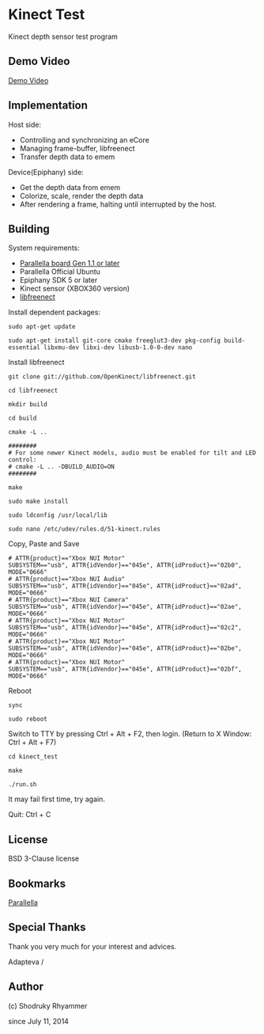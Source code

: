 # Kinect Test

Kinect depth sensor test program

## Demo Video

[Demo Video](http://youtu.be/cVTc5PzMpPg)

## Implementation

Host side:

* Controlling and synchronizing an eCore
* Managing frame-buffer, libfreenect
* Transfer depth data to emem

Device(Epiphany) side:

* Get the depth data from emem
* Colorize, scale, render the depth data
* After rendering a frame, halting until interrupted by the host.

## Building

System requirements:

* [Parallella board Gen 1.1 or later](http://www.parallella.org/)
* Parallella Official Ubuntu
* Epiphany SDK 5 or later
* Kinect sensor (XBOX360 version)
* [libfreenect](http://openkinect.org/wiki/Main_Page)

Install dependent packages:

    sudo apt-get update

    sudo apt-get install git-core cmake freeglut3-dev pkg-config build-essential libxmu-dev libxi-dev libusb-1.0-0-dev nano

Install libfreenect

    git clone git://github.com/OpenKinect/libfreenect.git

    cd libfreenect

    mkdir build

    cd build

    cmake -L ..

    ########
    # For some newer Kinect models, audio must be enabled for tilt and LED control:
    # cmake -L .. -DBUILD_AUDIO=ON
    ########

    make

    sudo make install

    sudo ldconfig /usr/local/lib

    sudo nano /etc/udev/rules.d/51-kinect.rules

Copy, Paste and Save

    # ATTR{product}=="Xbox NUI Motor"
    SUBSYSTEM=="usb", ATTR{idVendor}=="045e", ATTR{idProduct}=="02b0", MODE="0666"
    # ATTR{product}=="Xbox NUI Audio"
    SUBSYSTEM=="usb", ATTR{idVendor}=="045e", ATTR{idProduct}=="02ad", MODE="0666"
    # ATTR{product}=="Xbox NUI Camera"
    SUBSYSTEM=="usb", ATTR{idVendor}=="045e", ATTR{idProduct}=="02ae", MODE="0666"
    # ATTR{product}=="Xbox NUI Motor"
    SUBSYSTEM=="usb", ATTR{idVendor}=="045e", ATTR{idProduct}=="02c2", MODE="0666"
    # ATTR{product}=="Xbox NUI Motor"
    SUBSYSTEM=="usb", ATTR{idVendor}=="045e", ATTR{idProduct}=="02be", MODE="0666"
    # ATTR{product}=="Xbox NUI Motor"
    SUBSYSTEM=="usb", ATTR{idVendor}=="045e", ATTR{idProduct}=="02bf", MODE="0666"

Reboot

    sync

    sudo reboot

Switch to TTY by pressing Ctrl + Alt + F2, then login. (Return to X Window: Ctrl + Alt + F7)

    cd kinect_test

    make

    ./run.sh

It may fail first time, try again.

Quit: Ctrl + C

## License

BSD 3-Clause license

## Bookmarks

[Parallella](http://www.parallella.org/)

## Special Thanks

Thank you very much for your interest and advices.

Adapteva / 

## Author

(c) Shodruky Rhyammer

since July 11, 2014

